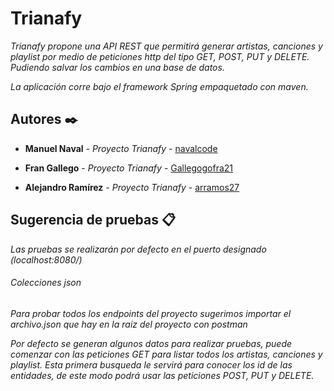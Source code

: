 # Trianafy

_Trianafy propone una API REST que permitirá generar artistas, canciones y playlist por medio de peticiones http del tipo GET, POST, PUT y DELETE. 
Pudiendo salvar los cambios en una base de datos._

_La aplicación corre bajo el framework Spring empaquetado con maven._


## Autores ✒️

* **Manuel Naval** - *Proyecto Trianafy* - [navalcode](https://github.com/navalcode)

* **Fran Gallego** - *Proyecto Trianafy* - [Gallegogofra21](https://github.com/Gallegogofra21)

* **Alejandro Ramírez** - *Proyecto Trianafy* - [arramos27](https://github.com/arramos270)

## Sugerencia de pruebas 📋

_Las pruebas se realizarán por defecto en el puerto designado (localhost:8080/)_

###### Colecciones json

_Para probar todos los endpoints del proyecto sugerimos importar el archivo.json que hay en la raiz del proyecto con postman_

_Por defecto se generan algunos datos para realizar pruebas, puede comenzar con las peticiones GET para listar todos los artistas, canciones y playlist.
Esta primera busqueda le servirá para conocer los id de las entidades, de este modo podrá usar las peticiones POST, PUT y DELETE._





